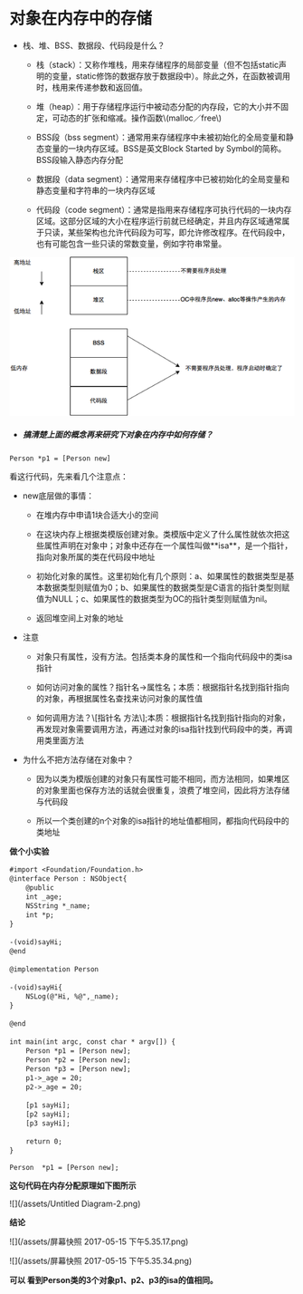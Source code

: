 # 对象在内存中的存储

* 栈、堆、BSS、数据段、代码段是什么？

  * 栈（stack）：又称作堆栈，用来存储程序的局部变量（但不包括static声明的变量，static修饰的数据存放于数据段中）。除此之外，在函数被调用时，栈用来传递参数和返回值。

  * 堆（heap）：用于存储程序运行中被动态分配的内存段，它的大小并不固定，可动态的扩张和缩减。操作函数\\(malloc／free\\)

  * BSS段（bss segment）：通常用来存储程序中未被初始化的全局变量和静态变量的一块内存区域。BSS是英文Block Started by Symbol的简称。BSS段输入静态内存分配

  * 数据段（data segment）：通常用来存储程序中已被初始化的全局变量和静态变量和字符串的一块内存区域

  * 代码段（code segment）：通常是指用来存储程序可执行代码的一块内存区域。这部分区域的大小在程序运行前就已经确定，并且内存区域通常属于只读，某些架构也允许代码段为可写，即允许修改程序。在代码段中，也有可能包含一些只读的常数变量，例如字符串常量。

![](/assets/内存.png)

* ##### 搞清楚上面的概念再来研究下对象在内存中如何存储？

```
Person *p1 = [Person new]
```

看这行代码，先来看几个注意点：

* new底层做的事情：

  * 在堆内存中申请1块合适大小的空间

  * 在这块内存上根据类模版创建对象。类模版中定义了什么属性就依次把这些属性声明在对象中；对象中还存在一个属性叫做\*\*isa\*\*，是一个指针，指向对象所属的类在代码段中地址

  * 初始化对象的属性。这里初始化有几个原则：a、如果属性的数据类型是基本数据类型则赋值为0；b、如果属性的数据类型是C语言的指针类型则赋值为NULL；c、如果属性的数据类型为OC的指针类型则赋值为nil。

  * 返回堆空间上对象的地址

* 注意

  * 对象只有属性，没有方法。包括类本身的属性和一个指向代码段中的类isa指针

  * 如何访问对象的属性？指针名-&gt;属性名；本质：根据指针名找到指针指向的对象，再根据属性名查找来访问对象的属性值

  * 如何调用方法？\\[指针名 方法\\];本质：根据指针名找到指针指向的对象，再发现对象需要调用方法，再通过对象的isa指针找到代码段中的类，再调用类里面方法

* 为什么不把方法存储在对象中？

  * 因为以类为模版创建的对象只有属性可能不相同，而方法相同，如果堆区的对象里面也保存方法的话就会很重复，浪费了堆空间，因此将方法存储与代码段

  * 所以一个类创建的n个对象的isa指针的地址值都相同，都指向代码段中的类地址

**做个小实验**

```
#import <Foundation/Foundation.h>
@interface Person : NSObject{
    @public
    int _age;
    NSString *_name;
    int *p;
}

-(void)sayHi;
@end

@implementation Person

-(void)sayHi{
    NSLog(@"Hi, %@",_name);
}

@end

int main(int argc, const char * argv[]) {
    Person *p1 = [Person new];
    Person *p2 = [Person new];
    Person *p3 = [Person new];
    p1->_age = 20;
    p2->_age = 20;

    [p1 sayHi];
    [p2 sayHi];
    [p3 sayHi];

    return 0;
}
```

```
Person  *p1 = [Person new];
```

**这句代码在内存分配原理如下图所示**

![](/assets/Untitled Diagram-2.png)

**结论**

![](/assets/屏幕快照 2017-05-15 下午5.35.17.png)

![](/assets/屏幕快照 2017-05-15 下午5.35.34.png)



**可以 看到Person类的3个对象p1、p2、p3的isa的值相同。**

